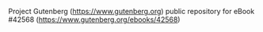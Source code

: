 Project Gutenberg (https://www.gutenberg.org) public repository for eBook #42568 (https://www.gutenberg.org/ebooks/42568)
